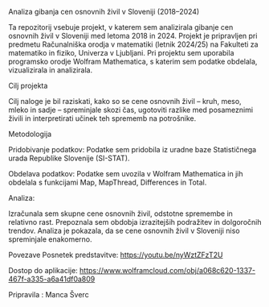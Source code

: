 Analiza gibanja cen osnovnih živil v Sloveniji (2018–2024)

Ta repozitorij vsebuje projekt, v katerem sem analizirala gibanje cen osnovnih živil v Sloveniji med letoma 2018 in 2024. Projekt je pripravljen pri predmetu Računalniška orodja v matematiki (letnik 2024/25) 
na Fakulteti za matematiko in fiziko, Univerza v Ljubljani.
Pri projektu sem uporabila programsko orodje Wolfram Mathematica, s katerim sem podatke obdelala, vizualizirala in analizirala.

Cilj projekta

Cilj naloge je bil raziskati, kako so se cene osnovnih živil – kruh, meso, mleko in sadje – spreminjale skozi čas, ugotoviti razlike med posameznimi živili in interpretirati učinek teh sprememb na potrošnike.

Metodologija

Pridobivanje podatkov:
Podatke sem pridobila iz uradne baze Statističnega urada Republike Slovenije (SI-STAT).

Obdelava podatkov:
Podatke sem uvozila v Wolfram Mathematica in jih obdelala s funkcijami Map, MapThread, Differences in Total.


Analiza:

Izračunala sem skupne cene osnovnih živil, odstotne spremembe in relativno rast.
Prepoznala sem obdobja izrazitejših podražitev in dolgoročnih trendov.
Analiza je pokazala, da se cene osnovnih živil v Sloveniji niso spreminjale enakomerno.

Povezave
Posnetek predstavitve: https://youtu.be/nyWztZFzT2U

Dostop do aplikacije: https://www.wolframcloud.com/obj/a068c620-1337-467f-a335-a6a41df0a809

Pripravila : Manca Šverc
